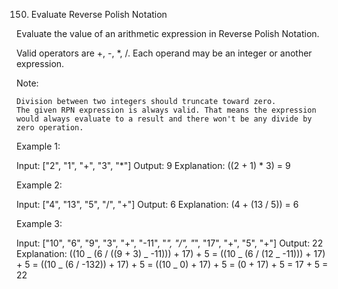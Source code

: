150. Evaluate Reverse Polish Notation

Evaluate the value of an arithmetic expression in Reverse Polish Notation.

Valid operators are +, -, \*, /. Each operand may be an integer or another expression.

Note:

    Division between two integers should truncate toward zero.
    The given RPN expression is always valid. That means the expression would always evaluate to a result and there won't be any divide by zero operation.

Example 1:

Input: ["2", "1", "+", "3", "*"]
Output: 9
Explanation: ((2 + 1) \* 3) = 9

Example 2:

Input: ["4", "13", "5", "/", "+"]
Output: 6
Explanation: (4 + (13 / 5)) = 6

Example 3:

Input: ["10", "6", "9", "3", "+", "-11", "*", "/", "*", "17", "+", "5", "+"]
Output: 22
Explanation:
((10 _ (6 / ((9 + 3) _ -11))) + 17) + 5
= ((10 _ (6 / (12 _ -11))) + 17) + 5
= ((10 _ (6 / -132)) + 17) + 5
= ((10 _ 0) + 17) + 5
= (0 + 17) + 5
= 17 + 5
= 22
